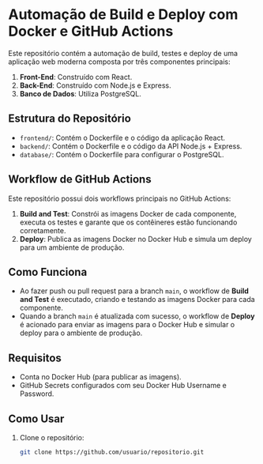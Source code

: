 # Automação de Build e Deploy com Docker e GitHub Actions

Este repositório contém a automação de build, testes e deploy de uma aplicação web moderna composta por três componentes principais:

1. **Front-End**: Construído com React.
2. **Back-End**: Construído com Node.js e Express.
3. **Banco de Dados**: Utiliza PostgreSQL.

## Estrutura do Repositório

- `frontend/`: Contém o Dockerfile e o código da aplicação React.
- `backend/`: Contém o Dockerfile e o código da API Node.js + Express.
- `database/`: Contém o Dockerfile para configurar o PostgreSQL.

## Workflow de GitHub Actions

Este repositório possui dois workflows principais no GitHub Actions:

1. **Build and Test**: Constrói as imagens Docker de cada componente, executa os testes e garante que os contêineres estão funcionando corretamente.
2. **Deploy**: Publica as imagens Docker no Docker Hub e simula um deploy para um ambiente de produção.

## Como Funciona

- Ao fazer push ou pull request para a branch `main`, o workflow de **Build and Test** é executado, criando e testando as imagens Docker para cada componente.
- Quando a branch `main` é atualizada com sucesso, o workflow de **Deploy** é acionado para enviar as imagens para o Docker Hub e simular o deploy para o ambiente de produção.

## Requisitos

- Conta no Docker Hub (para publicar as imagens).
- GitHub Secrets configurados com seu Docker Hub Username e Password.

## Como Usar

1. Clone o repositório:
   ```bash
   git clone https://github.com/usuario/repositorio.git
